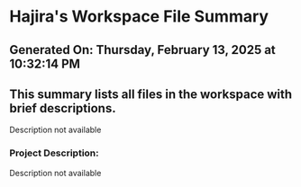 # Hajira's Workspace File Summary
## Generated On: Thursday, February 13, 2025 at 10:32:14 PM
This summary lists all files in the workspace with brief descriptions.
---
Description not available 
### Project Description:
 Description not available
